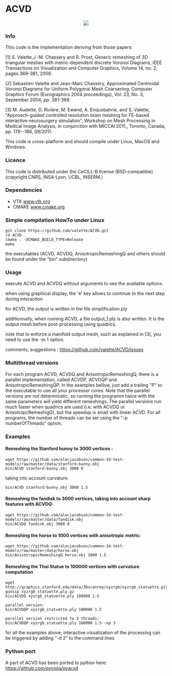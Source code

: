 ACVD 
====
<!---[![Build Status](https://travis-ci.org/valette/ACVD.png)](https://travis-ci.org/valette/ACVD) --> 


<p align="center">
  <img src="https://www.creatis.insa-lyon.fr/~valette/public/project/acvd/featured.jpg">
</p>

### Info ###
This code is the implementation deriving from those papers:

[1] S. Valette,J.-M. Chassery and R. Prost, Generic remeshing of 3D triangular meshes with metric-dependent discrete Voronoi Diagrams, IEEE Transactions on Visualization and Computer Graphics, Volume 14, no. 2, pages 369-381, 2008.

[2] Sebastien Valette and Jean-Marc Chassery, Approximated Centroidal Voronoi Diagrams for Uniform Polygonal Mesh Coarsening, Computer Graphics Forum (Eurographics 2004 proceedings), Vol. 23, No. 3, September 2004, pp. 381-389. 

[3] M. Audette, D. Rivière, M. Ewend, A. Enquobahrie, and S. Valette, "Approach-guided controlled resolution brain meshing for FE-based interactive neurosurgery simulation", Workshop on Mesh Processing in Medical Image Analysis, in conjunction with MICCAI 2011., Toronto, Canada, pp. 176--186, 09/2011.


This code is cross-platform and should compile under Linux, MacOS and Windows.
### Licence ###
This code is distributed under the CeCILL-B license (BSD-compatible)
(copyright CNRS, INSA-Lyon, UCBL, INSERM.)


###  Dependencies ###
* VTK www.vtk.org
* CMAKE www.cmake.org

###  Simple compilation HowTo under Linux ###
	git clone https://github.com/valette/ACVD.git
	cd ACVD
	cmake . -DCMAKE_BUILD_TYPE=Release
	make

the executables (ACVD, ACVDQ, AnisotropicRemeshingQ and others should be found under the "bin" subdirectory)

### Usage ###
execute ACVD and ACVDQ without arguments to see the available options.

when using graphical display, the 'e' key allows to continue to the next step during interaction

for ACVD, the output is written in the file simplification.ply

additionnally, when running ACVD, a file output_1.ply is also written. It is the output mesh before post-processing using quadrics.

note that to enforce a manifold output mesh, such as explained in [3], you need to use the -m 1 option.

comments, suggestions : https://github.com/valette/ACVD/issues

### Multithread versions ###
For each program ACVD, ACVDQ and AnisotropicRemeshingQ, there is a parallel implementation, called ACVDP, ACVDQP and AnisotropicRemeshingQP. In the examples bellow, just add a trailing "P" to the executable to use all your processor cores. Note that the parallel versions are not deterministic, so running the programm twice with the same parameters will yield different remeshings. The parallel versions run much faster when quadrics are used (i.e. with ACVDQ or AnisotropcRemeshigQ), but the speedup is small with linear ACVD. For all programs, the number of threads can be set using the "-p numberOfThreads" option.

### Examples

#### Remeshing the Stanford bunny to 3000 vertices : ####
	wget https://github.com/alecjacobson/common-3d-test-models/raw/master/data/stanford-bunny.obj
	bin/ACVD stanford-bunny.obj 3000 0

taking into account curvature:

	bin/ACVD stanford-bunny.obj 3000 1.5

#### Remeshing the fandisk to 3000 vertices, taking into account sharp features with ACVDQ: ####
	wget https://github.com/alecjacobson/common-3d-test-models/raw/master/data/fandisk.obj
	bin/ACVDQ fandisk.obj 3000 0

#### Remeshing the horse to 1000 vertices with anisotropic metric: ####
	wget https://github.com/alecjacobson/common-3d-test-models/raw/master/data/horse.obj
	bin/AnisotropicRemeshingQ horse.obj 1000 1.5

#### Remeshing the Thai Statue to 100000 vertices with curvature computation ####
	wget http://graphics.stanford.edu/data/3Dscanrep/xyzrgb/xyzrgb_statuette.ply.gz
	gunzip xyzrgb_statuette.ply.gz
	bin/ACVDQ xyzrgb_statuette.ply 100000 1.5

	parallel version:
	bin/ACVDQP xyzrgb_statuette.ply 100000 1.5

	parallel version restricted to 3 threads:
	bin/ACVDQP xyzrgb_statuette.ply 100000 1.5 -np 3

for all the examples above, interactive visualization of the processing can be triggered by adding "-d 2" to the command lines

### Python port

A part of ACVD has been ported to python here: https://github.com/pyvista/pyacvd
